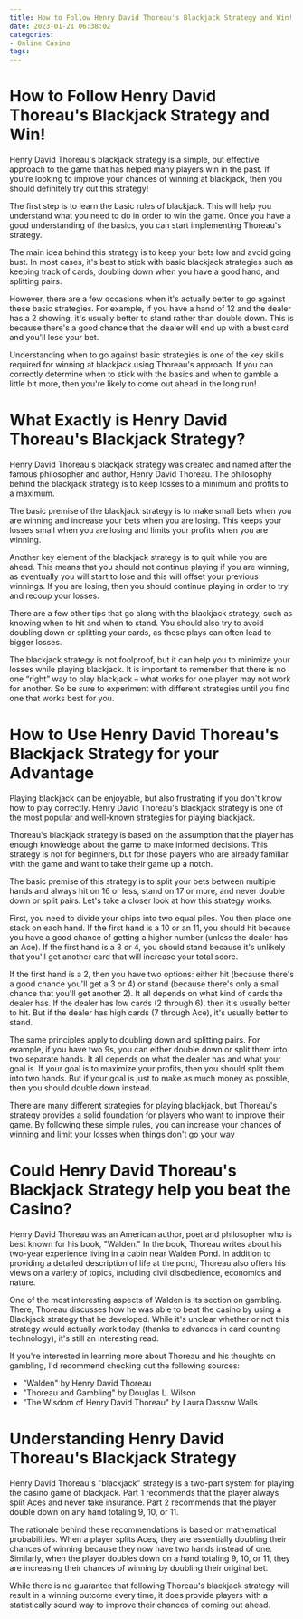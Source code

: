 ```yaml
---
title: How to Follow Henry David Thoreau's Blackjack Strategy and Win! 
date: 2023-01-21 06:38:02
categories:
- Online Casino
tags:
---
```



#  How to Follow Henry David Thoreau's Blackjack Strategy and Win! 


Henry David Thoreau's blackjack strategy is a simple, but effective approach to the game that has helped many players win in the past. If you're looking to improve your chances of winning at blackjack, then you should definitely try out this strategy!

The first step is to learn the basic rules of blackjack. This will help you understand what you need to do in order to win the game. Once you have a good understanding of the basics, you can start implementing Thoreau's strategy.

The main idea behind this strategy is to keep your bets low and avoid going bust. In most cases, it's best to stick with basic blackjack strategies such as keeping track of cards, doubling down when you have a good hand, and splitting pairs.

However, there are a few occasions when it's actually better to go against these basic strategies. For example, if you have a hand of 12 and the dealer has a 2 showing, it's usually better to stand rather than double down. This is because there's a good chance that the dealer will end up with a bust card and you'll lose your bet.

Understanding when to go against basic strategies is one of the key skills required for winning at blackjack using Thoreau's approach. If you can correctly determine when to stick with the basics and when to gamble a little bit more, then you're likely to come out ahead in the long run!

#  What Exactly is Henry David Thoreau's Blackjack Strategy? 

Henry David Thoreau's blackjack strategy was created and named after the famous philosopher and author, Henry David Thoreau. The philosophy behind the blackjack strategy is to keep losses to a minimum and profits to a maximum.

The basic premise of the blackjack strategy is to make small bets when you are winning and increase your bets when you are losing. This keeps your losses small when you are losing and limits your profits when you are winning.

Another key element of the blackjack strategy is to quit while you are ahead. This means that you should not continue playing if you are winning, as eventually you will start to lose and this will offset your previous winnings. If you are losing, then you should continue playing in order to try and recoup your losses.

There are a few other tips that go along with the blackjack strategy, such as knowing when to hit and when to stand. You should also try to avoid doubling down or splitting your cards, as these plays can often lead to bigger losses. 

The blackjack strategy is not foolproof, but it can help you to minimize your losses while playing blackjack. It is important to remember that there is no one “right” way to play blackjack – what works for one player may not work for another. So be sure to experiment with different strategies until you find one that works best for you.

#  How to Use Henry David Thoreau's Blackjack Strategy for your Advantage 

Playing blackjack can be enjoyable, but also frustrating if you don't know how to play correctly. Henry David Thoreau's blackjack strategy is one of the most popular and well-known strategies for playing blackjack. 

Thoreau's blackjack strategy is based on the assumption that the player has enough knowledge about the game to make informed decisions. This strategy is not for beginners, but for those players who are already familiar with the game and want to take their game up a notch. 

The basic premise of this strategy is to split your bets between multiple hands and always hit on 16 or less, stand on 17 or more, and never double down or split pairs. Let's take a closer look at how this strategy works: 

First, you need to divide your chips into two equal piles. You then place one stack on each hand. If the first hand is a 10 or an 11, you should hit because you have a good chance of getting a higher number (unless the dealer has an Ace). If the first hand is a 3 or 4, you should stand because it's unlikely that you'll get another card that will increase your total score. 

If the first hand is a 2, then you have two options: either hit (because there's a good chance you'll get a 3 or 4) or stand (because there's only a small chance that you'll get another 2). It all depends on what kind of cards the dealer has. If the dealer has low cards (2 through 6), then it's usually better to hit. But if the dealer has high cards (7 through Ace), it's usually better to stand. 

The same principles apply to doubling down and splitting pairs. For example, if you have two 9s, you can either double down or split them into two separate hands. It all depends on what the dealer has and what your goal is. If your goal is to maximize your profits, then you should split them into two hands. But if your goal is just to make as much money as possible, then you should double down instead. 

There are many different strategies for playing blackjack, but Thoreau's strategy provides a solid foundation for players who want to improve their game. By following these simple rules, you can increase your chances of winning and limit your losses when things don't go your way

#  Could Henry David Thoreau's Blackjack Strategy help you beat the Casino? 

Henry David Thoreau was an American author, poet and philosopher who is best known for his book, "Walden." In the book, Thoreau writes about his two-year experience living in a cabin near Walden Pond. In addition to providing a detailed description of life at the pond, Thoreau also offers his views on a variety of topics, including civil disobedience, economics and nature.

One of the most interesting aspects of Walden is its section on gambling. There, Thoreau discusses how he was able to beat the casino by using a Blackjack strategy that he developed. While it's unclear whether or not this strategy would actually work today (thanks to advances in card counting technology), it's still an interesting read.

If you're interested in learning more about Thoreau and his thoughts on gambling, I'd recommend checking out the following sources:

- "Walden" by Henry David Thoreau
- "Thoreau and Gambling" by Douglas L. Wilson
- "The Wisdom of Henry David Thoreau" by Laura Dassow Walls

#  Understanding Henry David Thoreau's Blackjack Strategy

Henry David Thoreau's "blackjack" strategy is a two-part system for playing the casino game of blackjack. Part 1 recommends that the player always split Aces and never take insurance. Part 2 recommends that the player double down on any hand totaling 9, 10, or 11.

The rationale behind these recommendations is based on mathematical probabilities. When a player splits Aces, they are essentially doubling their chances of winning because they now have two hands instead of one. Similarly, when the player doubles down on a hand totaling 9, 10, or 11, they are increasing their chances of winning by doubling their original bet.

While there is no guarantee that following Thoreau's blackjack strategy will result in a winning outcome every time, it does provide players with a statistically sound way to improve their chances of coming out ahead.